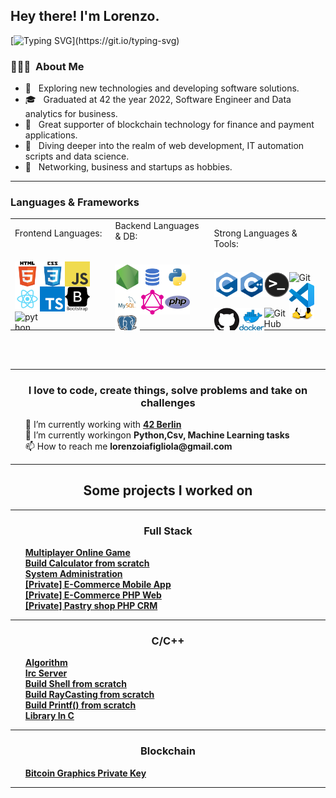<h2> Hey there! I'm Lorenzo.</h2>

[![Typing SVG](https://readme-typing-svg.herokuapp.com?font=Robot-Bold&size=35&color=FFFFFF&center=true&vCenter=true&width=900&height=45&lines=Startup;Software+Engineer;Blockchain+Enthusiast;)](https://git.io/typing-svg)
<h3> 👨🏻‍💻 &nbsp;About Me </h3>

- 🤔 &nbsp; Exploring new technologies and developing software solutions.
- 🎓 &nbsp; Graduated at 42 the year 2022, Software Engineer and Data analytics for business.
- 💼 &nbsp; Great supporter of blockchain technology for finance and payment applications.
- 💭 &nbsp; Diving deeper into the realm of web development, IT automation scripts and data science.
- 🍭 &nbsp; Networking, business and startups as hobbies.

<hr>

### Languages & Frameworks
<table cellspacing="0" cellpadding="0" style="border:none">
  <tr>
    <td>
Frontend Languages: <br><br>
<img align="left" style="position: relative; top: 20px;"alt="HTML5" width="40px" src="https://raw.githubusercontent.com/github/explore/80688e429a7d4ef2fca1e82350fe8e3517d3494d/topics/html/html.png" />
<img align="left" style="position: relative; top: 20px;"alt="CSS3" width="40px" src="https://raw.githubusercontent.com/github/explore/80688e429a7d4ef2fca1e82350fe8e3517d3494d/topics/css/css.png" />
<img align="left" style="position: relative; top: 20px;"alt="JavaScript" width="40px" src="https://raw.githubusercontent.com/github/explore/80688e429a7d4ef2fca1e82350fe8e3517d3494d/topics/javascript/javascript.png" />
<img align="left" style="position: relative; top: 20px;"alt="React" width="40px" src="https://raw.githubusercontent.com/github/explore/80688e429a7d4ef2fca1e82350fe8e3517d3494d/topics/react/react.png" />
<img align="left" style="position: relative; top: 20px;"alt="python" width="40px" src="https://raw.githubusercontent.com/github/explore/80688e429a7d4ef2fca1e82350fe8e3517d3494d/topics/typescript/typescript.png" />
<img align="left" style="position: relative; top: 20px;"alt="python" width="40px" src="https://raw.githubusercontent.com/devicons/devicon/master/icons/bootstrap/bootstrap-plain-wordmark.svg" />
<img align="left" style="position: relative; top: 20px;"alt="python" width="40px" src="https://www.vectorlogo.zone/logos/firebase/firebase-icon.svg" />
<br><br>
    </td>
    <td>
Backend Languages & DB: <br><br>
<img align="left" style="position: relative; top: 20px;"alt="Node.js" width="40px" src="https://raw.githubusercontent.com/github/explore/80688e429a7d4ef2fca1e82350fe8e3517d3494d/topics/nodejs/nodejs.png" />
<img align="left" style="position: relative; top: 20px;"alt="SQL" width="40px" src="https://raw.githubusercontent.com/github/explore/80688e429a7d4ef2fca1e82350fe8e3517d3494d/topics/sql/sql.png" />
<img align="left" style="position: relative; top: 20px;"alt="terminal" width="40px" src="https://raw.githubusercontent.com/github/explore/80688e429a7d4ef2fca1e82350fe8e3517d3494d/topics/python/python.png" />
<img align="left" style="position: relative; top: 20px;"alt="MySQL" width="40px" src="https://raw.githubusercontent.com/github/explore/80688e429a7d4ef2fca1e82350fe8e3517d3494d/topics/mysql/mysql.png" />
<img align="left" style="position: relative; top: 20px;"alt="GraphQL" width="40px" src="https://raw.githubusercontent.com/github/explore/80688e429a7d4ef2fca1e82350fe8e3517d3494d/topics/graphql/graphql.png" />
<img align="left" style="position: relative; top: 20px;"alt="python" width="40px" src="https://raw.githubusercontent.com/github/explore/80688e429a7d4ef2fca1e82350fe8e3517d3494d/topics/php/php.png" />
<img align="left" style="position: relative; top: 20px;"alt="python" width="40px" src="https://raw.githubusercontent.com/devicons/devicon/master/icons/postgresql/postgresql-original-wordmark.svg" />
<br><br>
    </td>
    <td>
Strong Languages & Tools: <br><br>
<img align="left" style="position: relative; top: 20px;"alt="python" width="40px" src="https://raw.githubusercontent.com/devicons/devicon/master/icons/c/c-original.svg" />
<img align="left" style="position: relative; top: 20px;"alt="python" width="40px" src="https://raw.githubusercontent.com/devicons/devicon/master/icons/cplusplus/cplusplus-original.svg" />
<img align="left" style="position: relative; top: 20px;"alt="github" width="40px" src="https://raw.githubusercontent.com/github/explore/80688e429a7d4ef2fca1e82350fe8e3517d3494d/topics/terminal/terminal.png" />
<img align="left" style="position: relative; top: 20px;"alt="Git" width="40px" src="https://www.vectorlogo.zone/logos/git-scm/git-scm-icon.svg" />
<img align="left" style="position: relative; top: 20px;"alt="Visual Studio Code" width="40px" src="https://raw.githubusercontent.com/github/explore/80688e429a7d4ef2fca1e82350fe8e3517d3494d/topics/visual-studio-code/visual-studio-code.png" />
<img align="left" style="position: relative; top: 20px;"alt="GitHub" width="40px" src="https://raw.githubusercontent.com/github/explore/78df643247d429f6cc873026c0622819ad797942/topics/github/github.png" />
<img align="left" style="position: relative; top: 20px;"alt="GitHub" width="40px" src="https://raw.githubusercontent.com/github/explore/78df643247d429f6cc873026c0622819ad797942/topics/docker/docker.png" />
<img align="left" style="position: relative; top: 20px;"alt="GitHub" width="40px" src="https://www.vectorlogo.zone/logos/getpostman/getpostman-icon.svg" />
<img align="left" src="https://raw.githubusercontent.com/devicons/devicon/master/icons/linux/linux-original.svg" alt="linux" width="40px"/>
<br><br>
    </td>
  </tr>
  </table>
<br>
<br>
<hr>
<h3 align="center">I love to code, create things, solve problems and take on challenges</h3>
  <ul style="list-style: none;align-text:center">
    <li>🔭 I’m currently working with <a href="https://www.42berlin.de/"><strong>42 Berlin</strong></a></li>
    <li>🌱 I’m currently workingon <strong>Python,Csv, Machine Learning tasks</strong></li>
    <li>📫 How to reach me <strong>lorenzoiafigliola@gmail.com<strong></li>
  </ul>
<hr>
<h2 align="center">Some projects I worked on</h2>
<hr>
  <h3 align="center">Full Stack</h3>
  <ul style="list-style: none;align-text:center">
    <li><a href="https://github.com/maikesama/42_ft_trascendence">Multiplayer Online Game</a></li>
    <li><a href="https://github.com/iafi01/electron-calculator">Build Calculator from scratch</a></li>
    <li><a href="https://github.com/iafi01/ft_server">System Administration</a></li>
    <li><a href="https://github.com/iafi01/CuorDiPane">[Private] E-Commerce Mobile App</a></li>
    <li><a href="https://github.com/iafi01/Edif-Forniture">[Private] E-Commerce PHP Web</a></li>
    <li><a href="https://github.com/iafi01/casadeidolci">[Private] Pastry shop PHP CRM</a></li>
  </ul>
<hr>
<h3 align="center">C/C++</h3>
  <ul style="list-style: none;align-text:center">
    <li><a href="https://github.com/maikesama/push_swap">Algorithm</a></li>
    <li><a href="https://github.com/iafi01/ft_irc">Irc Server</a></li>
    <li><a href="https://github.com/iafi01/minishell2">Build Shell from scratch</a></li>
    <li><a href="https://github.com/iafi01/mini_rt">Build RayCasting from scratch</a></li>
    <li><a href="https://github.com/iafi01/printf">Build Printf() from scratch</a></li>
    <li><a href="https://github.com/iafi01/libft">Library In C</a></li>
  </ul>
<hr>
  <h3 align="center">Blockchain</h3>
  <ul style="list-style: none;align-text:center">
    <li><a href="https://github.com/iafi01/bip39">Bitcoin Graphics Private Key</a></li>
  </ul>
<hr>
